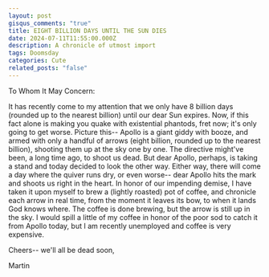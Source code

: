 ```yaml
---
layout: post
gisqus_comments: "true"
title: EIGHT BILLION DAYS UNTIL THE SUN DIES
date: 2024-07-11T11:55:00.000Z
description: A chronicle of utmost import
tags: Doomsday
categories: Cute
related_posts: "false"
---
```

To Whom It May Concern: 

It has recently come to my attention that we only have 8 billion days (rounded up to the nearest billion) until our dear Sun expires. Now, if this fact alone is making you quake with existential phantods, fret now; it's only going to get worse. Picture this-- Apollo is a giant giddy with booze, and armed with only a handful of arrows (eight billion, rounded up to the nearest billion), shooting them up at the sky one by one. The directive might've been, a long time ago, to shoot us dead. But dear Apollo, perhaps, is taking a stand and today decided to look the other way. Either way, there will come a day where the quiver runs dry, or even worse-- dear Apollo hits the mark and shoots us right in the heart. In honor of our impending demise, I have taken it upon myself to brew a (lightly roasted) pot of coffee, and chronicle each arrow in real time, from the moment it leaves its bow, to when it lands God knows where. The coffee is done brewing, but the arrow is still up in the sky. I would spill a little of my coffee in honor of the poor sod to catch it from Apollo today, but I am recently unemployed and coffee is very expensive.

Cheers-- we'll all be dead soon,

Martin
